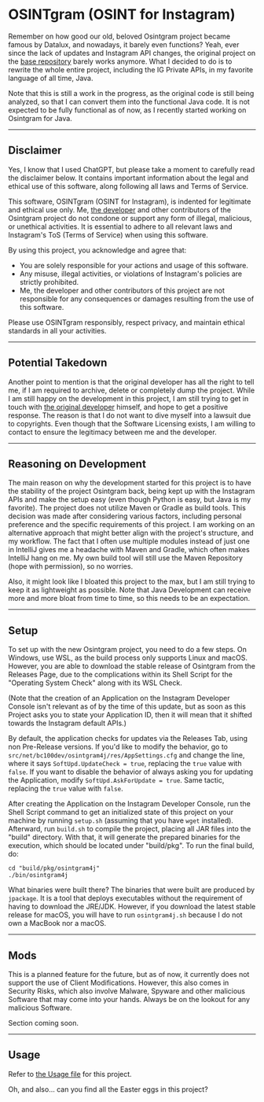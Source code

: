 # OSINTgram (OSINT for Instagram)
Remember on how good our old, beloved Osintgram project became famous by Datalux,
and nowadays, it barely even functions? Yeah, ever since the lack of updates and
Instagram API changes, the original project on the
[base repository](https://github.com/Datalux/Osintgram) barely works anymore.
What I decided to do is to rewrite the whole entire project, including the IG
Private APIs, in my favorite language of all time, Java.

Note that this is still a work in the progress, as the original code is still
being analyzed, so that I can convert them into the functional Java code. It is
not expected to be fully functional as of now, as I recently started working on
Osintgram for Java.

---

## Disclaimer
Yes, I know that I used ChatGPT, but please take a moment to carefully read the
disclaimer below. It contains important information about the legal and ethical use
of this software, along following all laws and Terms of Service.

This software, OSINTgram (OSINT for Instagram), is indented for legitimate and
ethical use only. Me, [the developer](https://github.com/Datalux) and other
contributors of the Osintgram project do not condone or support any form of
illegal, malicious, or unethical activities. It is essential to adhere to all
relevant laws and Instagram's ToS (Terms of Service) when using this software.

By using this project, you acknowledge and agree that:

- You are solely responsible for your actions and usage of this software.
- Any misuse, illegal activities, or violations of Instagram's policies are
 strictly prohibited.
- Me, the developer and other contributors of this project are not responsible for
 any consequences or damages resulting from the use of this software.

Please use OSINTgram responsibly, respect privacy, and maintain ethical standards
in all your activities.

---

## Potential Takedown

Another point to mention is that the original developer has all the right to tell
me, if I am required to archive, delete or completely dump the project. While I am
still happy on the development in this project, I am still trying to get in touch
with [the original developer](https://github.com/Datalux) himself, and hope to get
a positive response. The reason is that I do not want to dive myself into a lawsuit
due to copyrights. Even though that the Software Licensing exists, I am willing to
contact to ensure the legitimacy between me and the developer.

---

## Reasoning on Development
The main reason on why the development started for this project is to have the
stability of the project Osintgram back, being kept up with the Instagram APIs and
make the setup easy (even though Python is easy, but Java is my favorite). The
project does not utilize Maven or Gradle as build tools. This decision was made
after considering various factors, including personal preference and the specific
requirements of this project. I am working on an alternative approach that might
better align with the project's structure, and my workflow. The fact that I often
use multiple modules instead of just one in IntelliJ gives me a headache with Maven
and Gradle, which often makes IntelliJ hang on me. My own build tool will still use
the Maven Repository (hope with permission), so no worries.

Also, it might look like I bloated this project to the max, but I am still trying
to keep it as lightweight as possible. Note that Java Development can receive more
and more bloat from time to time, so this needs to be an expectation.

---

## Setup
To set up with the new Osintgram project, you need to do a few steps. On Windows,
use WSL, as the build process only supports Linux and macOS. However, you are able
to download the stable release of Osintgram from the Releases Page, due to the
complications within its Shell Script for the "Operating System Check" along with
its WSL Check.

(Note that the creation of an Application on the Instagram Developer Console
isn't relevant as of by the time of this update, but as soon as this Project
asks you to state your Application ID, then it will mean that it shifted towards
the Instagram default APIs.)

By default, the application checks for updates via the Releases Tab, using non
Pre-Release versions. If you'd like to modify the behavior, go to
`src/net/bc100dev/osintgram4j/res/AppSettings.cfg` and change the line, where it
says `SoftUpd.UpdateCheck = true`, replacing the `true` value with `false`. If
you want to disable the behavior of always asking you for updating the Application,
modify `SoftUpd.AskForUpdate = true`. Same tactic, replacing the `true` value with
`false`.

After creating the Application on the Instagram Developer Console, run the Shell
Script command to get an initialized state of this project on your machine by
running `setup.sh` (assuming that you have `wget` installed). Afterward, run
`build.sh` to compile the project, placing all JAR files into the "build" directory.
With that, it will generate the prepared binaries for the execution, which should
be located under "build/pkg". To run the final build, do:

```shell
cd "build/pkg/osintgram4j"
./bin/osintgram4j
```

What binaries were built there? The binaries that were built are produced by
`jpackage`. It is a tool that deploys executables without the requirement of
having to download the JRE/JDK. However, if you download the latest stable release
for macOS, you will have to run `osintgram4j.sh` because I do not own a MacBook
nor a macOS.

---

## Mods
This is a planned feature for the future, but as of now, it currently does not
support the use of Client Modifications. However, this also comes in Security Risks,
which also involve Malware, Spyware and other malicious Software that may come into
your hands. Always be on the lookout for any malicious Software.

Section coming soon.

---

## Usage
Refer to [the Usage file](USAGE.md) for this project.

Oh, and also... can you find all the Easter eggs in this project?